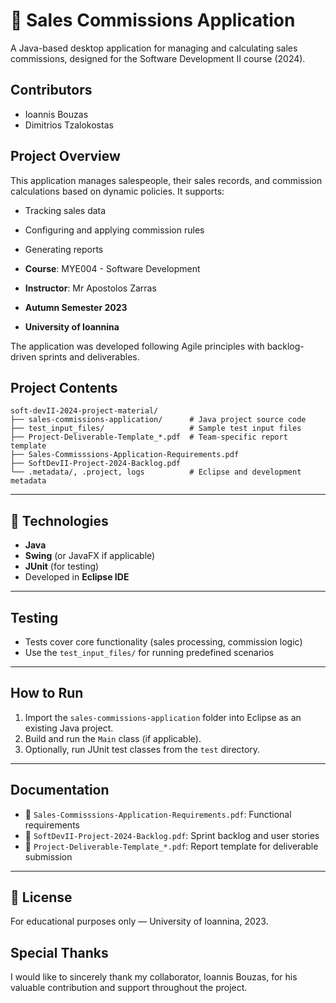 # 💼 Sales Commissions Application

A Java-based desktop application for managing and calculating sales commissions, designed for the Software Development II course (2024).


## Contributors
- Ioannis Bouzas
- Dimitrios Tzalokostas


## Project Overview

This application manages salespeople, their sales records, and commission calculations based on dynamic policies. It supports:

- Tracking sales data
- Configuring and applying commission rules
- Generating reports

- **Course**: MYE004 - Software Development
- **Instructor**: Mr Apostolos Zarras
- **Autumn Semester 2023**
- **University of Ioannina**

The application was developed following Agile principles with backlog-driven sprints and deliverables.

## Project Contents

```
soft-devII-2024-project-material/
├── sales-commissions-application/      # Java project source code
├── test_input_files/                   # Sample test input files
├── Project-Deliverable-Template_*.pdf  # Team-specific report template
├── Sales-Commisssions-Application-Requirements.pdf
├── SoftDevII-Project-2024-Backlog.pdf
└── .metadata/, .project, logs          # Eclipse and development metadata
```

---

## 🔧 Technologies

- **Java**
- **Swing** (or JavaFX if applicable)
- **JUnit** (for testing)
- Developed in **Eclipse IDE**

---

## Testing

- Tests cover core functionality (sales processing, commission logic)
- Use the `test_input_files/` for running predefined scenarios

---

## How to Run

1. Import the `sales-commissions-application` folder into Eclipse as an existing Java project.
2. Build and run the `Main` class (if applicable).
3. Optionally, run JUnit test classes from the `test` directory.

---

## Documentation

- 📄 `Sales-Commisssions-Application-Requirements.pdf`: Functional requirements
- 📄 `SoftDevII-Project-2024-Backlog.pdf`: Sprint backlog and user stories
- 📄 `Project-Deliverable-Template_*.pdf`: Report template for deliverable submission

---

## 📌 License

For educational purposes only — University of Ioannina, 2023.

## Special Thanks

I would like to sincerely thank my collaborator, Ioannis Bouzas, for his valuable contribution and support throughout the project.
